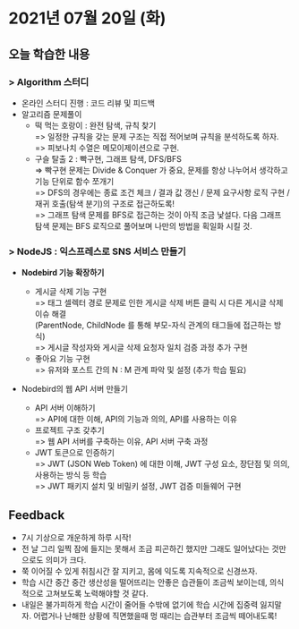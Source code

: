 # 2021년 07월 20일 (화) 

## 오늘 학습한 내용

### > Algorithm 스터디

- 온라인 스터디 진행 : 코드 리뷰 및 피드백
- 알고리즘 문제풀이
  - 떡 먹는 호랑이 : 완전 탐색, 규칙 찾기  
    => 일정한 규칙을 갖는 문제 구조는 직접 적어보며 규칙을 분석하도록 하자.  
    => 피보나치 수열은 메모이제이션으로 구현. 
  - 구슬 탈출 2 : 빡구현, 그래프 탐색, DFS/BFS  
    => 빡구현 문제는 Divide & Conquer 가 중요, 문제를 항상 나누어서 생각하고 기능 단위로 함수 쪼개기  
    => DFS의 경우에는 종료 조건 체크 / 결과 값 갱신 / 문제 요구사항 로직 구현 / 재귀 호출(탐색 분기)의 구조로 접근하도록!  
    => 그래프 탐색 문제를 BFS로 접근하는 것이 아직 조금 낯설다. 다음 그래프 탐색 문제는 BFS 로직으로 풀어보며 나만의 방법을 획일화 시킬 것.

### > NodeJS : 익스프레스로 SNS 서비스 만들기

- **Nodebird 기능 확장하기**
  - 게시글 삭제 기능 구현  
    => 태그 셀렉터 경로 문제로 인한 게시글 삭제 버튼 클릭 시 다른 게시글 삭제 이슈 해결  
     (ParentNode, ChildNode 를 통해 부모-자식 관계의 태그들에 접근하는 방식)  
    => 게시글 작성자와 게시글 삭제 요청자 일치 검증 과정 추가 구현
  - 좋아요 기능 구현  
    => 유저와 포스트 간의 N : M 관계 파악 및 설정 (추가 학습 필요)

- Nodebird의 웹 API 서버 만들기
  - API 서버 이해하기  
    => API에 대한 이해, API의 기능과 의의, API를 사용하는 이유
  - 프로젝트 구조 갖추기   
    => 웹 API 서버를 구축하는 이유, API 서버 구축 과정
  - JWT 토큰으로 인증하기  
    => JWT (JSON Web Token) 에 대한 이해, JWT 구성 요소, 장단점 및 의의, 사용하는 방식 등 학습  
    => JWT 패키지 설치 및 비밀키 설정, JWT 검증 미들웨어 구현



## Feedback

- 7시 기상으로 개운하게 하루 시작!
- 전 날 그리 일찍 잠에 들지는 못해서 조금 피곤하긴 했지만 그래도 일어났다는 것만으로도 의미가 크다.
- 쭉 이어질 수 있게 취침시간 잘 지키고, 몸에 익도록 지속적으로 신경쓰자.
- 학습 시간 중간 중간 생산성을 떨어뜨리는 안좋은 습관들이 조금씩 보이는데, 의식적으로 고쳐보도록 노력해야할 것 같다.
- 내일은 불가피하게 학습 시간이 줄어들 수밖에 없기에 학습 시간에 집중력 잃지말자. 어렵거나 난해한 상황에 직면했을때 멍 때리는 습관부터 조금씩 떼어내도록!






